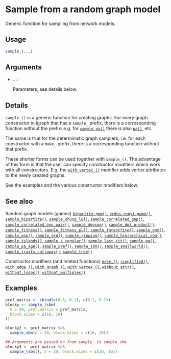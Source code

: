 # Sample from a random graph model

Generic function for sampling from network models.

## Usage

``` r
sample_(...)
```

## Arguments

- ...:

  Parameters, see details below.

## Details

`sample_()` is a generic function for creating graphs. For every graph
constructor in igraph that has a `sample_` prefix, there is a
corresponding function without the prefix: e.g. for
[`sample_pa()`](https://r.igraph.org/reference/sample_pa.md) there is
also [`pa()`](https://r.igraph.org/reference/sample_pa.md), etc.

The same is true for the deterministic graph samplers, i.e. for each
constructor with a `make_` prefix, there is a corresponding function
without that prefix.

These shorter forms can be used together with `sample_()`. The advantage
of this form is that the user can specify constructor modifiers which
work with all constructors. E.g. the
[`with_vertex_()`](https://r.igraph.org/reference/with_vertex_.md)
modifier adds vertex attributes to the newly created graphs.

See the examples and the various constructor modifiers below.

## See also

Random graph models (games)
[`bipartite_gnm()`](https://r.igraph.org/reference/sample_bipartite_gnm.md),
[`erdos.renyi.game()`](https://r.igraph.org/reference/erdos.renyi.game.md),
[`sample_bipartite()`](https://r.igraph.org/reference/sample_bipartite.md),
[`sample_chung_lu()`](https://r.igraph.org/reference/sample_chung_lu.md),
[`sample_correlated_gnp()`](https://r.igraph.org/reference/sample_correlated_gnp.md),
[`sample_correlated_gnp_pair()`](https://r.igraph.org/reference/sample_correlated_gnp_pair.md),
[`sample_degseq()`](https://r.igraph.org/reference/sample_degseq.md),
[`sample_dot_product()`](https://r.igraph.org/reference/sample_dot_product.md),
[`sample_fitness()`](https://r.igraph.org/reference/sample_fitness.md),
[`sample_fitness_pl()`](https://r.igraph.org/reference/sample_fitness_pl.md),
[`sample_forestfire()`](https://r.igraph.org/reference/sample_forestfire.md),
[`sample_gnm()`](https://r.igraph.org/reference/sample_gnm.md),
[`sample_gnp()`](https://r.igraph.org/reference/sample_gnp.md),
[`sample_grg()`](https://r.igraph.org/reference/sample_grg.md),
[`sample_growing()`](https://r.igraph.org/reference/sample_growing.md),
[`sample_hierarchical_sbm()`](https://r.igraph.org/reference/sample_hierarchical_sbm.md),
[`sample_islands()`](https://r.igraph.org/reference/sample_islands.md),
[`sample_k_regular()`](https://r.igraph.org/reference/sample_k_regular.md),
[`sample_last_cit()`](https://r.igraph.org/reference/sample_last_cit.md),
[`sample_pa()`](https://r.igraph.org/reference/sample_pa.md),
[`sample_pa_age()`](https://r.igraph.org/reference/sample_pa_age.md),
[`sample_pref()`](https://r.igraph.org/reference/sample_pref.md),
[`sample_sbm()`](https://r.igraph.org/reference/sample_sbm.md),
[`sample_smallworld()`](https://r.igraph.org/reference/sample_smallworld.md),
[`sample_traits_callaway()`](https://r.igraph.org/reference/sample_traits_callaway.md),
[`sample_tree()`](https://r.igraph.org/reference/sample_tree.md)

Constructor modifiers (and related functions)
[`make_()`](https://r.igraph.org/reference/make_.md),
[`simplified()`](https://r.igraph.org/reference/simplified.md),
[`with_edge_()`](https://r.igraph.org/reference/with_edge_.md),
[`with_graph_()`](https://r.igraph.org/reference/with_graph_.md),
[`with_vertex_()`](https://r.igraph.org/reference/with_vertex_.md),
[`without_attr()`](https://r.igraph.org/reference/without_attr.md),
[`without_loops()`](https://r.igraph.org/reference/without_loops.md),
[`without_multiples()`](https://r.igraph.org/reference/without_multiples.md)

## Examples

``` r
pref_matrix <- cbind(c(0.8, 0.1), c(0.1, 0.7))
blocky <- sample_(sbm(
  n = 20, pref.matrix = pref_matrix,
  block.sizes = c(10, 10)
))

blocky2 <- pref_matrix %>%
  sample_sbm(n = 20, block.sizes = c(10, 10))

## Arguments are passed on from sample_ to sample_sbm
blocky3 <- pref_matrix %>%
  sample_(sbm(), n = 20, block.sizes = c(10, 10))
```
